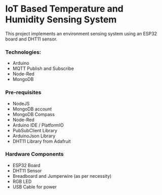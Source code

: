 # IoT Based Temperature and Humidity Sensing System

This project implements an environment sensing system using an ESP32 board and DHT11 sensor.

### Technologies:
- Arduino
- MQTT Publish and Subscribe
- Node-Red
- MongoDB

### Pre-requisites
- NodeJS
- MongoDB account
- MongoDB Compass
- Node-Red
- Arduino IDE / PlatformIO
- PubSubClient Library
- ArduinoJson Library
- DHT11 Library from Adafruit

### Hardware Components
- ESP32 Board
- DHT11 Sensor
- Breadboard and Jumperwire (as per necessity)
- RGB LED
- USB Cable for power

